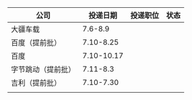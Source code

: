 | 公司               | 投递日期   | 投递职位 | 状态 |
| ------------------ | ---------- | -------- | ---- |
| 大疆车载           | 7.6-8.9    |          |      |
| 百度（提前批）     | 7.10-8.25  |          |      |
| 百度               | 7.10-10.17 |          |      |
| 字节跳动（提前批） | 7.11-8.3   |          |      |
| 吉利（提前批）     | 7.10-7.30  |          |      |
|                    |            |          |      |
